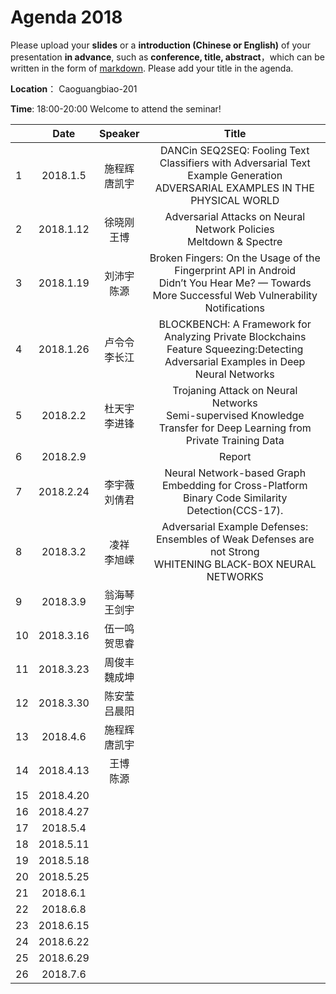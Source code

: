 # Agenda 2018
Please upload your **slides** or a **introduction (Chinese or English)** of your presentation **in advance**,
such as **conference, title, abstract**，which can be written in the form of [markdown](http://sspai.com/25137). Please add your title in the agenda.

**Location**： Caoguangbiao-201

**Time**: 18:00-20:00  Welcome to attend the seminar!

||Date|Speaker|Title|
|---|:---:|:---:|:---:|
|1|2018.1.5|施程辉 <br> 唐凯宇|DANCin SEQ2SEQ: Fooling Text Classifiers with Adversarial Text Example Generation <br>ADVERSARIAL EXAMPLES IN THE PHYSICAL WORLD|
|2|2018.1.12|徐晓刚 <br> 王博|Adversarial Attacks on Neural Network Policies <br> Meltdown & Spectre|
|3|2018.1.19|刘沛宇 <br> 陈源|Broken Fingers: On the Usage of the Fingerprint API in Android <br> Didn’t You Hear Me? — Towards More Successful Web Vulnerability Notifications |
|4|2018.1.26|卢令令 <br> 李长江|BLOCKBENCH: A Framework for Analyzing Private Blockchains <br>  Feature Squeezing:Detecting Adversarial Examples in Deep Neural Networks|
|5|2018.2.2|杜天宇 <br> 李进锋|Trojaning Attack on Neural Networks<br> Semi-supervised Knowledge Transfer for Deep Learning from Private Training Data|
|6|2018.2.9| <br> | Report
|7|2018.2.24|李宇薇 <br> 刘倩君| Neural Network-based Graph Embedding for Cross-Platform Binary Code Similarity Detection(CCS-17).
|8|2018.3.2|凌祥 <br>李旭嵘 |Adversarial Example Defenses: Ensembles of Weak Defenses are not Strong <br>WHITENING BLACK-BOX NEURAL NETWORKS
|9|2018.3.9 |翁海琴 <br> 王剑宇|
|10|2018.3.16|伍一鸣 <br> 贺思睿|
|11|2018.3.23|周俊丰 <br> 魏成坤| 
|12|2018.3.30|陈安莹<br>吕晨阳|
|13|2018.4.6|施程辉 <br>唐凯宇|
|14|2018.4.13|王博<br>陈源|
|15|2018.4.20|<br>|
|16|2018.4.27|<br>|
|17|2018.5.4|<br>|
|18|2018.5.11|<br>|
|19|2018.5.18|<br>|
|20|2018.5.25|<br>|
|21|2018.6.1|<br>|
|22|2018.6.8|<br>|
|23|2018.6.15|<br>|
|24|2018.6.22|<br>|
|25|2018.6.29|<br>|
|26|2018.7.6|<br>|
